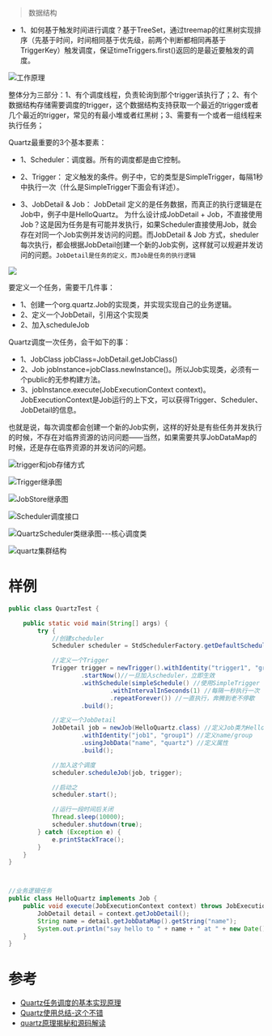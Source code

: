 


> 数据结构

- 1、如何基于触发时间进行调度？基于TreeSet<TriggerWrapper>，通过treemap的红黑树实现排序（先基于时间，时间相同基于优先级，前两个判断都相同再基于TriggerKey）触发调度，保证timeTriggers.first()返回的是最近要触发的调度。



![工作原理](../../pic/2020-07-07/2020-07-07-17-31-26.png)

整体分为三部分：1、有个调度线程，负责轮询到那个trigger该执行了；2、有个数据结构存储需要调度的trigger，这个数据结构支持获取一个最近的trigger或者几个最近的trigger，常见的有最小堆或者红黑树；3、需要有一个或者一组线程来执行任务；



Quartz最重要的3个基本要素：

- 1、Scheduler：调度器。所有的调度都是由它控制。

- 2、Trigger： 定义触发的条件。例子中，它的类型是SimpleTrigger，每隔1秒中执行一次（什么是SimpleTrigger下面会有详述）。

- 3、JobDetail & Job： JobDetail 定义的是任务数据，而真正的执行逻辑是在Job中，例子中是HelloQuartz。 为什么设计成JobDetail + Job，不直接使用Job？这是因为任务是有可能并发执行，如果Scheduler直接使用Job，就会存在对同一个Job实例并发访问的问题。而JobDetail & Job 方式，sheduler每次执行，都会根据JobDetail创建一个新的Job实例，这样就可以规避并发访问的问题。`JobDetail是任务的定义，而Job是任务的执行逻辑`


![](../../pic/2020-07-07/2020-07-07-17-29-50.png)


要定义一个任务，需要干几件事：

- 1、创建一个org.quartz.Job的实现类，并实现实现自己的业务逻辑。
- 2、定义一个JobDetail，引用这个实现类
- 2、加入scheduleJob

Quartz调度一次任务，会干如下的事：

- 1、JobClass jobClass=JobDetail.getJobClass()
- 2、Job jobInstance=jobClass.newInstance()。所以Job实现类，必须有一个public的无参构建方法。
- 3、jobInstance.execute(JobExecutionContext context)。JobExecutionContext是Job运行的上下文，可以获得Trigger、Scheduler、JobDetail的信息。

也就是说，每次调度都会创建一个新的Job实例，这样的好处是有些任务并发执行的时候，不存在对临界资源的访问问题——当然，如果需要共享JobDataMap的时候，还是存在临界资源的并发访问的问题。



![trigger和job存储方式](../../pic/2020-07-07/2020-07-07-17-30-29.png)



![Trigger继承图](../../pic/2020-07-07/2020-07-07-10-00-16.png)



![JobStore继承图](../../pic/2020-07-07/2020-07-07-08-58-07.png)



![Scheduler调度接口](../../pic/2020-07-07/2020-07-07-15-13-37.png)


![QuartzScheduler类继承图---核心调度类](../../pic/2020-07-07/2020-07-07-15-14-20.png)



![quartz集群结构](../../pic/2020-07-07/2020-07-07-17-30-56.png)



# 样例

```java
public class QuartzTest {

    public static void main(String[] args) {
        try {
            //创建scheduler
            Scheduler scheduler = StdSchedulerFactory.getDefaultScheduler();

            //定义一个Trigger
            Trigger trigger = newTrigger().withIdentity("trigger1", "group1") //定义name/group
                    .startNow()//一旦加入scheduler，立即生效
                    .withSchedule(simpleSchedule() //使用SimpleTrigger
                            .withIntervalInSeconds(1) //每隔一秒执行一次
                            .repeatForever()) //一直执行，奔腾到老不停歇
                    .build();

            //定义一个JobDetail
            JobDetail job = newJob(HelloQuartz.class) //定义Job类为HelloQuartz类，这是真正的执行逻辑所在
                    .withIdentity("job1", "group1") //定义name/group
                    .usingJobData("name", "quartz") //定义属性
                    .build();

            //加入这个调度
            scheduler.scheduleJob(job, trigger);

            //启动之
            scheduler.start();

            //运行一段时间后关闭
            Thread.sleep(10000);
            scheduler.shutdown(true);
        } catch (Exception e) {
            e.printStackTrace();
        }
    }
}



//业务逻辑任务
public class HelloQuartz implements Job {
    public void execute(JobExecutionContext context) throws JobExecutionException {
        JobDetail detail = context.getJobDetail();
        String name = detail.getJobDataMap().getString("name");
        System.out.println("say hello to " + name + " at " + new Date());
    }
}

```



# 参考

- [Quartz任务调度的基本实现原理](https://www.cnblogs.com/zhenyuyaodidiao/p/4755649.html)
- [Quartz使用总结-这个不错](https://www.cnblogs.com/drift-ice/p/3817269.html)
- [quartz原理揭秘和源码解读](https://www.jianshu.com/p/bab8e4e32952)

